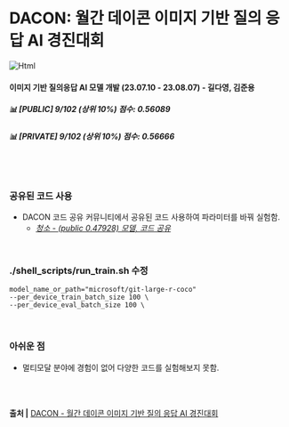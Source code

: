# DACON: 월간 데이콘 이미지 기반 질의 응답 AI 경진대회

<img alt="Html" src ="https://img.shields.io/badge/dacon Final rank-Top 10%25-lightblue?style=for-the-badge"/>

#### 이미지 기반 질의응답 AI 모델 개발 (23.07.10 - 23.08.07) - 길다영, 김준용

##### 📊 [PUBLIC] 9/102 (상위 10%) 점수: 0.56089
##### 📊 [PRIVATE] 9/102 (상위 10%) 점수: 0.56666

<br><br>

### 공유된 코드 사용
- DACON 코드 공유 커뮤니티에서 공유된 코드 사용하여 파라미터를 바꿔 실험함. <br>
  - *[청소 - (public 0.47928) 모델, 코드 공유](https://dacon.io/competitions/official/236118/codeshare/8490?page=1&dtype=recent)*
 

<br>

### ./shell_scripts/run_train.sh 수정

```
model_name_or_path="microsoft/git-large-r-coco"
--per_device_train_batch_size 100 \
--per_device_eval_batch_size 100 \
```

<br>

### 아쉬운 점
- 멀티모달 분야에 경험이 없어 다양한 코드를 실험해보지 못함.
  


<br><br>


<b>출처 |</b> [DACON - 월간 데이콘 이미지 기반 질의 응답 AI 경진대회](https://dacon.io/competitions/official/236118/overview/description) <br>
